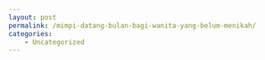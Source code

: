 ```yaml
---
layout: post
permalink: /mimpi-datang-bulan-bagi-wanita-yang-belum-menikah/
categories:
    - Uncategorized
---
```


